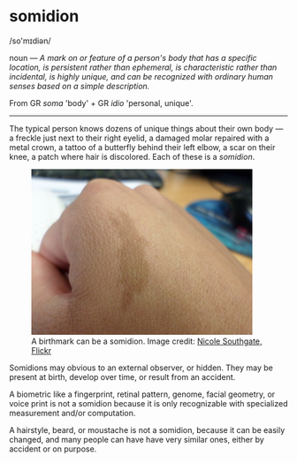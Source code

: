 # somidion

<span class="ipa">/so'mɪdiən/</span>

noun &mdash; *A mark on or feature of a person's body that has a specific location, is persistent rather than ephemeral, is characteristic rather than incidental, is highly unique, and can be recognized with ordinary human senses based on a simple description.*

From GR *soma* 'body' + GR *idio* 'personal, unique'.

<hr>

The typical person knows dozens of unique things about their own body &mdash; a freckle just next to their right eyelid, a damaged molar repaired with a metal crown, a tattoo of a butterfly behind their left elbow, a scar on their knee, a patch where hair is discolored. Each of these is a *somidion*.

<figure>
   <img src="assets/somidion.jpg" alt="somidion on hand">
   <figcaption>A birthmark can be a somidion. Image credit: <a href="https://www.flickr.com/photos/nickipicki/8877057955/" target="flickr">Nicole Southgate, Flickr</a></figcaption>
</figure>

Somidions may obvious to an external observer, or hidden. They may be present at birth, develop over time, or result from an accident.

 A biometric like a fingerprint, retinal pattern, genome, facial geometry, or voice print is not a somidion because it is only recognizable with specialized measurement and/or computation.

 A hairstyle, beard, or moustache is not a somidion, because it can be easily changed, and many people can have have very similar ones, either by accident or on purpose.

 